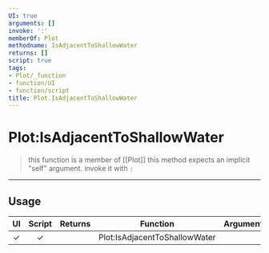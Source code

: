 ```yaml
---
UI: true
arguments: []
invoke: ':'
memberOf: Plot
methodname: IsAdjacentToShallowWater
returns: []
script: true
tags:
- Plot/_function
- function/UI
- function/script
title: Plot.IsAdjacentToShallowWater
---
```

# Plot:IsAdjacentToShallowWater
> this function is a member of [[Plot]]
> this method expects an implicit "self" argument. invoke it with `:`
-----
## Usage
|  UI | Script | Returns | Function | Arguments |
|:---:|:------:|-------:|:--------:|:---------|
|✓|✓||Plot:IsAdjacentToShallowWater||
